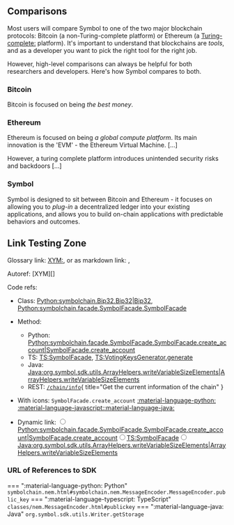 ## Comparisons

Most users will compare Symbol to one of the two major blockchain protocols: Bitcoin (a non-Turing-complete platform) or Ethereum (a <Turing-complete:> platform). It's important to understand that blockchains are *tools*, and as a developer you want to pick the right tool for the right job.

However, high-level comparisons can always be helpful for both researchers and developers. Here's how Symbol compares to both.

### Bitcoin

Bitcoin is focused on being *the best money*.

### Ethereum

Ethereum is focused on being *a global compute platform*. Its main innovation is the 'EVM' - the Ethereum Virtual Machine. [...]

However, a turing complete platform introduces unintended security risks and backdoors [...]

### Symbol

Symbol is designed to sit between Bitcoin and Ethereum - it focuses on allowing you to *plug-in* a decentralized ledger into your existing applications, and allows you to build on-chain applications with predictable behaviors and outcomes.

## Link Testing Zone

Glossary link: <XYM:>, or as markdown link:
[](XYM:), [](_:XYM)

Autoref: [XYM][]

Code refs:

* Class: <Python:symbolchain.Bip32.Bip32|Bip32>, <Python:symbolchain.facade.SymbolFacade.SymbolFacade>

* Method:
    * Python: <Python:symbolchain.facade.SymbolFacade.SymbolFacade.create_account|SymbolFacade.create_account>
    * TS: <TS:SymbolFacade>, <TS:VotingKeysGenerator.generate>
    * Java: <Java:org.symbol.sdk.utils.ArrayHelpers.writeVariableSizeElements|ArrayHelpers.writeVariableSizeElements>
    * REST: [`/chain/info`](./reference/rest/symbol.md#getChainInfo){ title="Get the current information of the chain" }

* With icons: `SymbolFacade.create_account` [:material-language-python:](Python:symbolchain.facade.SymbolFacade.SymbolFacade.create_account) [:material-language-javascript:](TS:SymbolFacade)[:material-language-java:](Java:org.symbol.sdk.utils.Writer.getStorage)

* Dynamic link: <span markdown class="dylink"><input type="radio" name="rGroup" id="Python" /><label class="dylink-option" for="Python" markdown><Python:symbolchain.facade.SymbolFacade.SymbolFacade.create_account|SymbolFacade.create_account></label><input type="radio" name="rGroup" id="JavaScript" /><label class="dylink-option" for="JavaScript" markdown><TS:SymbolFacade></label><input type="radio" name="rGroup" id="Java" /><label class="dylink-option" for="Java" markdown><Java:org.symbol.sdk.utils.ArrayHelpers.writeVariableSizeElements|ArrayHelpers.writeVariableSizeElements></label></span>

### URL of References to SDK

=== ":material-language-python: Python"
    `symbolchain.nem.html#symbolchain.nem.MessageEncoder.MessageEncoder.public_key`
=== ":material-language-typescript: TypeScript"
    `classes/nem.MessageEncoder.html#publickey`
=== ":material-language-java: Java"
    `org.symbol.sdk.utils.Writer.getStorage`
